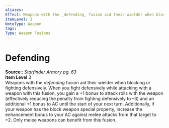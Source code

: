 ```yaml
---
aliases: 
Effect: Weapons with the _defending_ fusion aid their wielder when blocking or fighting defensively. When you fight defensively while attacking with a weapon with this fusion, you gain a +1 bonus to attack rolls with the weapon (effectively reducing the penalty from fighting defensively to –3) and an additional +1 bonus to AC until the start of your next turn. Additionally, if your weapon has the block weapon special property, increase the enhancement bonus to your AC against melee attacks from that target to +2. Only melee weapons can benefit from this fusion.
ItemLevel: 3
NoteType: Weapon
tags: 
Type: Weapon Fusions
---
```


# Defending

**Source**:: _Starfinder Armory pg. 63_  
**Item Level** 3  
Weapons with the _defending_ fusion aid their wielder when blocking or fighting defensively. When you fight defensively while attacking with a weapon with this fusion, you gain a +1 bonus to attack rolls with the weapon (effectively reducing the penalty from fighting defensively to –3) and an additional +1 bonus to AC until the start of your next turn. Additionally, if your weapon has the block weapon special property, increase the enhancement bonus to your AC against melee attacks from that target to +2. Only melee weapons can benefit from this fusion.
